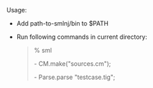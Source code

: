 Usage:
- Add path-to-smlnj/bin to $PATH
- Run following commands in current directory:

    > % sml
    > 
    > \- CM.make("sources.cm");
    > 
    > \- Parse.parse "testcase.tig";
